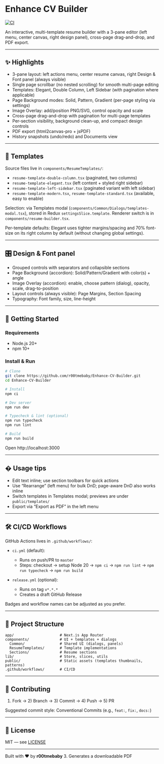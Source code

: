 # Enhance CV Builder

[![CI](https://github.com/r00tmebaby/Enhance-CV-Builder/actions/workflows/ci.yml/badge.svg)](https://github.com/r00tmebaby/Enhance-CV-Builder/actions/workflows/ci.yml)

An interactive, multi-template resume builder with a 3-pane editor (left menu, center canvas, right design panel), cross-page drag-and-drop, and PDF export.

---

## ✨ Highlights

- 3-pane layout: left actions menu, center resume canvas, right Design & Font panel (always visible)
- Single page scrollbar (no nested scrolling) for smooth multi-page editing
- Templates: Elegant, Double Column, Left Sidebar (with pagination where applicable)
- Page Background modes: Solid, Pattern, Gradient (per-page styling via settings)
- Image Overlay: add/position PNG/SVG, control opacity and scale
- Cross-page drag-and-drop with pagination for multi-page templates
- Per-section visibility, background clean-up, and compact design controls
- PDF export (html2canvas-pro + jsPDF)
- History snapshots (undo/redo) and Documents view

---

## 🧩 Templates

Source files live in `components/ResumeTemplates/`:

- `resume-template-double-column.tsx` (paginated, two columns)
- `resume-template-elegant.tsx` (left content + styled right sidebar)
- `resume-template-left-sidebar.tsx` (paginated variant with left sidebar)
- `resume-template-modern.tsx`, `resume-template-standard.tsx` (available, easy to enable)

Selection: via Templates modal (`components/Common/Dialogs/templates-modal.tsx`), stored in Redux `settingsSlice.template`. Renderer switch is in `components/resume-builder.tsx`.

Per-template defaults: Elegant uses tighter margins/spacing and 70% font-size on its right column by default (without changing global settings).

---

## 🎛 Design & Font panel

- Grouped controls with separators and collapsible sections
- Page Background (accordion): Solid/Pattern/Gradient with color(s) + angle
- Image Overlay (accordion): enable, choose pattern (dialog), opacity, scale, drag-to-position
- Layout controls (always visible): Page Margins, Section Spacing
- Typography: Font family, size, line-height

---

## 🚀 Getting Started

### Requirements

- Node.js 20+
- npm 10+

### Install & Run

```bash
# Clone
git clone https://github.com/r00tmebaby/Enhance-CV-Builder.git
cd Enhance-CV-Builder

# Install
npm ci

# Dev server
npm run dev

# Typecheck & lint (optional)
npm run typecheck
npm run lint

# Build
npm run build
```

Open http://localhost:3000

---

## � Usage tips

- Edit text inline; use section toolbars for quick actions
- Use “Rearrange” (left menu) for bulk DnD; page-aware DnD also works inline
- Switch templates in Templates modal; previews are under `public/templates/`
- Export via “Export as PDF” in the left menu

---

## 🛠️ CI/CD Workflows

GitHub Actions lives in `.github/workflows/`:

- `ci.yml` (default):
  - Runs on push/PR to `master`
  - Steps: checkout → setup Node 20 → `npm ci` → `npm run lint` → `npm run typecheck` → `npm run build`

- `release.yml` (optional):
  - Runs on tag `v*.*.*`
  - Creates a draft GitHub Release

Badges and workflow names can be adjusted as you prefer.

---

## 📁 Project Structure

```
app/                     # Next.js App Router
components/              # UI + templates + dialogs
  Common/                # Shared UI (dialogs, panels)
  ResumeTemplates/       # Template implementations
  Sections/              # Resume sections
lib/                     # Store, slices, utils
public/                  # Static assets (templates thumbnails, patterns)
.github/workflows/       # CI/CD
```

---

## 🤝 Contributing

1) Fork → 2) Branch → 3) Commit → 4) Push → 5) PR

Suggested commit style: Conventional Commits (e.g., `feat:`, `fix:`, `docs:`)

---

## 📄 License

MIT — see [LICENSE](./LICENSE)

---

Built with ❤️ by **r00tmebaby**
3. Generates a downloadable PDF
